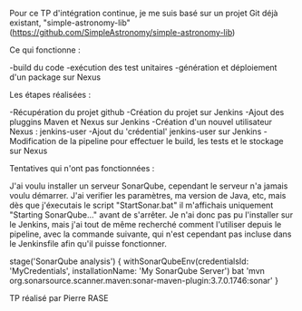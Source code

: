 Pour ce TP d'intégration continue, je me suis basé sur un projet Git déjà existant, "simple-astronomy-lib" (https://github.com/SimpleAstronomy/simple-astronomy-lib)

Ce qui fonctionne : 

-build du code
-exécution des test unitaires
-génération et déploiement d'un package sur Nexus

Les étapes réalisées : 

-Récupération du projet github 
-Création du projet sur Jenkins
-Ajout des pluggins Maven et Nexus sur Jenkins
-Création d'un nouvel utilisateur Nexus : jenkins-user
-Ajout du 'crédential' jenkins-user sur Jenkins
-Modification de la pipeline pour effectuer le build, les tests et le stockage sur Nexus

Tentatives qui n'ont pas fonctionnées : 

J'ai voulu installer un serveur SonarQube, cependant le serveur n'a jamais voulu démarrer.
J'ai verifier les paramètres, ma version de Java, etc, mais dès que j'éxecutais le script "StartSonar.bat" il m'affichais uniquement "Starting SonarQube..." avant de s'arrêter.
Je n'ai donc pas pu l'installer sur le Jenkins, mais j'ai tout de même recherché comment l'utiliser depuis le pipeline, avec la commande suivante, qui n'est cependant pas incluse dans le Jenkinsfile afin qu'il puisse fonctionner. 

stage('SonarQube analysis') {
    withSonarQubeEnv(credentialsId: 'MyCredentials', installationName: 'My SonarQube Server') 
      bat 'mvn org.sonarsource.scanner.maven:sonar-maven-plugin:3.7.0.1746:sonar'
    }
	

TP réalisé par Pierre RASE